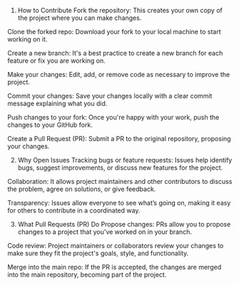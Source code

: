 1. How to Contribute
Fork the repository: This creates your own copy of the project where you can make changes.

Clone the forked repo: Download your fork to your local machine to start working on it.

Create a new branch: It's a best practice to create a new branch for each feature or fix you are working on.

Make your changes: Edit, add, or remove code as necessary to improve the project.

Commit your changes: Save your changes locally with a clear commit message explaining what you did.

Push changes to your fork: Once you're happy with your work, push the changes to your GitHub fork.

Create a Pull Request (PR): Submit a PR to the original repository, proposing your changes.

2. Why Open Issues
Tracking bugs or feature requests: Issues help identify bugs, suggest improvements, or discuss new features for the project.

Collaboration: It allows project maintainers and other contributors to discuss the problem, agree on solutions, or give feedback.

Transparency: Issues allow everyone to see what’s going on, making it easy for others to contribute in a coordinated way.

3. What Pull Requests (PR) Do
Propose changes: PRs allow you to propose changes to a project that you've worked on in your branch.

Code review: Project maintainers or collaborators review your changes to make sure they fit the project's goals, style, and functionality.

Merge into the main repo: If the PR is accepted, the changes are merged into the main repository, becoming part of the project.
